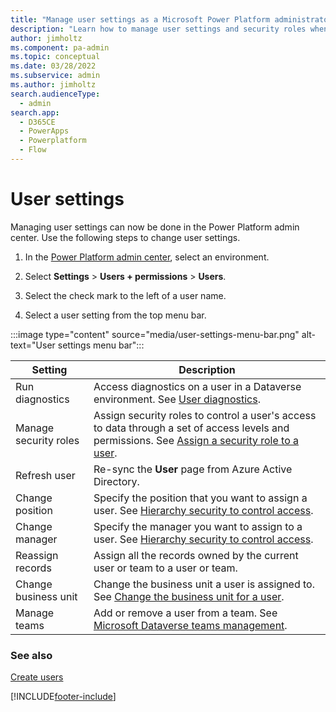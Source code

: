 ```yaml
---
title: "Manage user settings as a Microsoft Power Platform administrator"
description: "Learn how to manage user settings and security roles when administering Microsoft Power Platform."
author: jimholtz
ms.component: pa-admin
ms.topic: conceptual
ms.date: 03/28/2022
ms.subservice: admin
ms.author: jimholtz
search.audienceType: 
  - admin 
search.app:
  - D365CE
  - PowerApps
  - Powerplatform
  - Flow
---
```

# User settings

Managing user settings can now be done in the Power Platform admin center. Use the following steps to change user settings.

1. In the [Power Platform admin center](https://admin.powerplatform.microsoft.com), select an environment. 

2. Select **Settings** > **Users + permissions** > **Users**.  

3. Select the check mark to the left of a user name. 

4. Select a user setting from the top menu bar.

:::image type="content" source="media/user-settings-menu-bar.png" alt-text="User settings menu bar":::

|Setting  |Description  |
|---------|---------|
|Run diagnostics     | Access diagnostics on a user in a Dataverse environment. See [User diagnostics](troubleshooting-user-needs-read-write-access-organization.md#user-diagnostics).        |
|Manage security roles     | Assign security roles to control a user's access to data through a set of access levels and permissions. See [Assign a security role to a user](assign-security-roles.md).        |
|Refresh user     | Re-sync the **User** page from Azure Active Directory.        |
|Change position     | Specify the position that you want to assign a user. See [Hierarchy security to control access](hierarchy-security.md).   |
|Change manager     | Specify the manager you want to assign to a user. See [Hierarchy security to control access](hierarchy-security.md).    |
|Reassign records     | Assign all the records owned by the current user or team to a user or team.       |
|Change business unit     | Change the business unit a user is assigned to. See [Change the business unit for a user](create-edit-business-units.md#change-the-business-unit-for-a-user).        |
|Manage teams     | Add or remove a user from a team. See [Microsoft Dataverse teams management](manage-teams.md).        |

### See also
[Create users](create-users.md)







[!INCLUDE[footer-include](../includes/footer-banner.md)]

